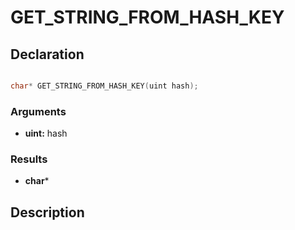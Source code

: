 # GET_STRING_FROM_HASH_KEY

## Declaration
```cpp

char* GET_STRING_FROM_HASH_KEY(uint hash);
```

### Arguments
- **uint:** hash

### Results
- **char***

## Description
